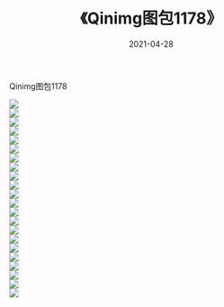 ﻿---
layout: post
title:  《Qinimg图包1178》
date:   2021-04-28
img: http://imgx.orgx.ga/Qinimg图包/Qinimg图包1178/000.jpg
categories: [美女, 清纯, 唯美]
---

Qinimg图包1178

 ![](http://imgx.orgx.ga/Qinimg图包/Qinimg图包1178/001.jpg) <br>![](http://imgx.orgx.ga/Qinimg图包/Qinimg图包1178/002.jpg) <br>![](http://imgx.orgx.ga/Qinimg图包/Qinimg图包1178/003.jpg) <br>![](http://imgx.orgx.ga/Qinimg图包/Qinimg图包1178/004.jpg) <br>![](http://imgx.orgx.ga/Qinimg图包/Qinimg图包1178/005.jpg) <br>![](http://imgx.orgx.ga/Qinimg图包/Qinimg图包1178/006.jpg) <br>![](http://imgx.orgx.ga/Qinimg图包/Qinimg图包1178/007.jpg) <br>![](http://imgx.orgx.ga/Qinimg图包/Qinimg图包1178/008.jpg) <br>![](http://imgx.orgx.ga/Qinimg图包/Qinimg图包1178/009.jpg) <br>![](http://imgx.orgx.ga/Qinimg图包/Qinimg图包1178/010.jpg) <br>![](http://imgx.orgx.ga/Qinimg图包/Qinimg图包1178/011.jpg) <br>![](http://imgx.orgx.ga/Qinimg图包/Qinimg图包1178/012.jpg) <br>![](http://imgx.orgx.ga/Qinimg图包/Qinimg图包1178/013.jpg) <br>![](http://imgx.orgx.ga/Qinimg图包/Qinimg图包1178/014.jpg) <br>![](http://imgx.orgx.ga/Qinimg图包/Qinimg图包1178/015.jpg) <br>![](http://imgx.orgx.ga/Qinimg图包/Qinimg图包1178/016.jpg) <br>![](http://imgx.orgx.ga/Qinimg图包/Qinimg图包1178/017.jpg) <br>![](http://imgx.orgx.ga/Qinimg图包/Qinimg图包1178/018.jpg) <br>![](http://imgx.orgx.ga/Qinimg图包/Qinimg图包1178/019.jpg) <br>![](http://imgx.orgx.ga/Qinimg图包/Qinimg图包1178/020.jpg) <br>![](http://imgx.orgx.ga/Qinimg图包/Qinimg图包1178/021.jpg) <br>![](http://imgx.orgx.ga/Qinimg图包/Qinimg图包1178/022.jpg) <br>